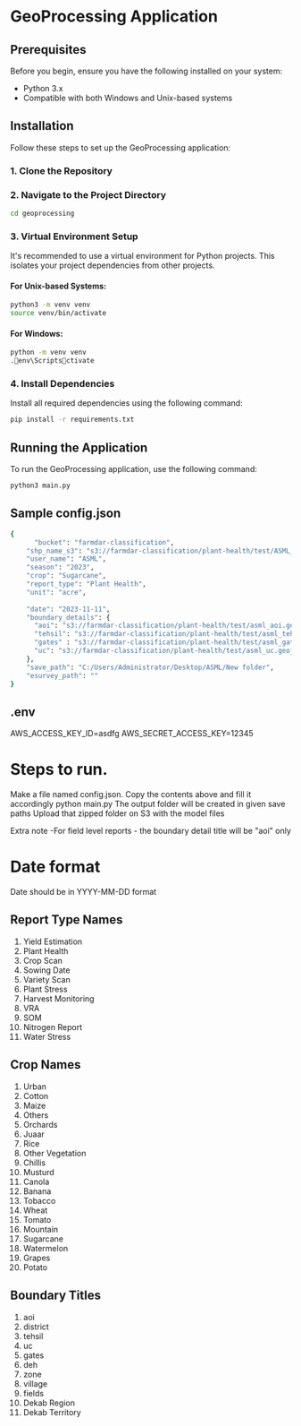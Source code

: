 
# GeoProcessing Application
## Prerequisites

Before you begin, ensure you have the following installed on your system:
- Python 3.x
- Compatible with both Windows and Unix-based systems

## Installation

Follow these steps to set up the GeoProcessing application:

### 1. Clone the Repository

### 2. Navigate to the Project Directory

```bash
cd geoprocessing
```

### 3. Virtual Environment Setup

It's recommended to use a virtual environment for Python projects. This isolates your project dependencies from other projects.

#### For Unix-based Systems:

```bash
python3 -m venv venv
source venv/bin/activate
```

#### For Windows:

```bash
python -m venv venv
.env\Scriptsctivate
```

### 4. Install Dependencies

Install all required dependencies using the following command:

```bash
pip install -r requirements.txt
```

## Running the Application

To run the GeoProcessing application, use the following command:

```bash
python3 main.py
```

## Sample config.json

```bash
{
      "bucket": "farmdar-classification",
    "shp_name_s3": "s3://farmdar-classification/plant-health/test/ASML_PlantHealth.shp",
    "user_name": "ASML",
    "season": "2023",
    "crop": "Sugarcane",
    "report_type": "Plant Health",
    "unit": "acre",
    
    "date": "2023-11-11",
    "boundary_details": {
      "aoi": "s3://farmdar-classification/plant-health/test/asml_aoi.geojson",
      "tehsil": "s3://farmdar-classification/plant-health/test/asml_tehsil.geojson",
      "gates" : "s3://farmdar-classification/plant-health/test/asml_gates.geojson",
      "uc": "s3://farmdar-classification/plant-health/test/asml_uc.geojson"
    },
    "save_path": "C:/Users/Administrator/Desktop/ASML/New folder",
    "esurvey_path": ""
}
```

## .env
AWS_ACCESS_KEY_ID=asdfg
AWS_SECRET_ACCESS_KEY=12345

# Steps to run.
Make a file named config.json. 
Copy the contents above and fill it accordingly
python<version> main.py
The output folder will be created in given save paths
Upload that zipped folder on S3 with the model files

Extra note -For field level reports - the boundary detail title will be 
"aoi" only 



# Date format 
Date should be in YYYY-MM-DD format

## Report Type Names
1. Yield Estimation
2. Plant Health
3. Crop Scan
4. Sowing Date
5. Variety Scan
6. Plant Stress
7. Harvest Monitoring
8. VRA
9. SOM
10. Nitrogen Report
11. Water Stress

## Crop Names
1. Urban
2. Cotton
3. Maize
4. Others
5. Orchards
6. Juaar
7. Rice
8. Other Vegetation
9. Chillis
10. Musturd
11. Canola
12. Banana
13. Tobacco
14. Wheat
15. Tomato
16. Mountain
17. Sugarcane
18. Watermelon
19. Grapes
20. Potato

## Boundary Titles
1. aoi
2. district
3. tehsil
4. uc
5. gates
6. deh
7. zone
8. village
9. fields
10. Dekab Region
11. Dekab Territory